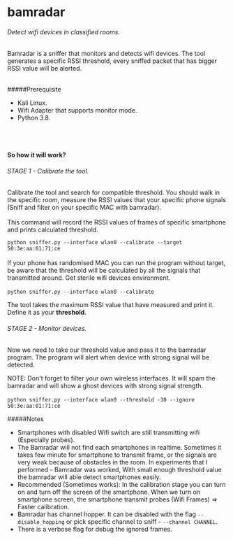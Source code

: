 # bamradar
######  Detect wifi devices in classified rooms.
Bamradar is a sniffer that monitors and detects 
wifi devices. The tool generates a specific RSSI threshold, 
every sniffed packet that has bigger RSSI value 
will be alerted.
<br><br>

#####Prerequisite
* Kali Linux.
* Wifi Adapter that supports monitor mode.
* Python 3.8.
<br>
<br>

#### So how it will work?
###### STAGE 1 - Calibrate the tool.
Calibrate the tool and search for compatible threshold. 
You should walk in the specific room, 
measure the RSSI values that your
specific phone signals (Sniff and filter on your specific MAC with bamradar).
<br><br> 
This command will record the RSSI values of 
frames of specific smartphone and prints 
calculated threshold.

`python sniffer.py --interface wlan0 --calibrate --target 50:3e:aa:01:71:ce`
<br><br>
If your phone has randomised MAC you can run the 
program without target, be aware that the threshold
will be calculated by all the signals that transmitted
around. Get sterile wifi devices environment.<br><br>
`python sniffer.py --interface wlan0 --calibrate`

The tool takes the maximum RSSI value that have measured and print it.
Define it as your **threshold**.

###### STAGE 2 - Monitor devices.
Now we need to take our threshold value and pass it to
the bamradar program. The program will alert when
device with strong signal will be detected.
<br>

NOTE: Don't forget to filter your own wireless interfaces.
It will spam the bamradar and will show a ghost devices
with strong signal strength. 
<br><br>
`python sniffer.py --interface wlan0 --threshold -30 --ignore 50:3e:aa:01:71:ce`

#####Notes
* Smartphones with disabled Wifi switch are still
transmitting wifi (Especially probes).
* The Bamradar will not find each smartphones in realtime.
Sometimes it takes few minute for smartphone to transmit
frame, or the signals are very weak because of obstacles
in the room. In experiments that I performed - Bamradar was worked,
With small enough threshold value the bamradar will
able detect smartphones easily.
* Recommended (Sometimes works): In the calibration stage you can turn on
and turn off the screen of the smartphone. When we
turn on smartphone screen, the smartphone transmit probes 
(Wifi Frames) => Faster calibration.
* Bamradar has channel hopper. It can be disabled
with the flag `--disable_hopping` or pick specific
channel to sniff - `--channel CHANNEL`.  
* There is a verbose flag for debug the ignored frames.